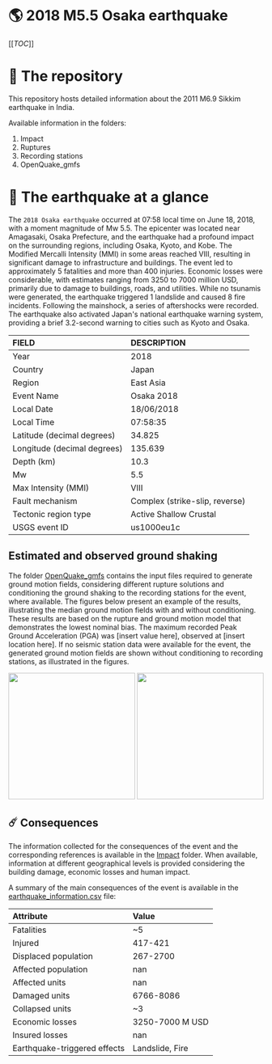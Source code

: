 # 🌎 2018 M5.5 Osaka earthquake
[[_TOC_]]

# 📂 The repository

This repository hosts detailed information about the 2011 M6.9 Sikkim earthquake in India.

Available information in the folders:

1. Impact
2. Ruptures
3. Recording stations
4. OpenQuake_gmfs


# 🚀 The earthquake at a glance 

The `2018 Osaka earthquake` occurred at 07:58 local time on June 18, 2018, with a moment magnitude of Mw 5.5. The epicenter was located near Amagasaki, Osaka Prefecture, and the earthquake had a profound impact on the surrounding regions, including Osaka, Kyoto, and Kobe. The Modified Mercalli Intensity (MMI) in some areas reached VIII, resulting in significant damage to infrastructure and buildings. The event led to approximately 5 fatalities and more than 400 injuries. Economic losses were considerable, with estimates ranging from 3250 to 7000 million USD, primarily due to damage to buildings, roads, and utilities. While no tsunamis were generated, the earthquake triggered 1 landslide and caused 8 fire incidents. Following the mainshock, a series of aftershocks were recorded. The earthquake also activated Japan's national earthquake warning system, providing a brief 3.2-second warning to cities such as Kyoto and Osaka.

| FIELD | DESCRIPTION |
|:-------|:-------------|
| Year | 2018 |
| Country | Japan |
| Region | East Asia |
| Event Name | Osaka 2018 |
| Local Date | 18/06/2018 |
| Local Time | 07:58:35 |
| Latitude (decimal degrees) | 34.825 |
| Longitude (decimal degrees) | 135.639 |
| Depth (km) | 10.3 |
| Mw | 5.5 |
| Max Intensity (MMI) | VIII |
| Fault mechanism | Complex (strike-slip, reverse) |
| Tectonic region type | Active Shallow Crustal |
| USGS event ID | us1000eu1c |

## Estimated and observed ground shaking

The folder [OpenQuake_gmfs](./OpenQuake_gmfs/) contains the input files required to generate ground motion fields, considering different rupture solutions and conditioning the ground shaking to the recording stations for the event, where available. The figures below present an example of the results, illustrating the median ground motion fields with and without conditioning. These results are based on the rupture and ground motion model that demonstrates the lowest nominal bias. The maximum recorded Peak Ground Acceleration (PGA) was [insert value here], observed at [insert location here]. If no seismic station data were available for the event, the generated ground motion fields are shown without conditioning to recording stations, as illustrated in the figures.

<img src="./4.OpenQuake_gmfs/median_gmf_stations_none.png" height="250">
<img src="./4.OpenQuake_gmfs/median_gmf_stations_seismic.png" height="250">

## ☄️ Consequences

The information collected for the consequences of the event and the corresponding references is available in the [Impact](./Impact) folder. When available, information at different geographical levels is provided considering the building damage, economic losses and human impact.

A summary of the main consequences of the event is available in the [earthquake_information.csv](./earthquake_information.csv) file:

| Attribute | Value |
|:-------|:-------------|
| Fatalities | ~5 |
| Injured | 417-421 |
| Displaced population | 267-2700 |
| Affected population | nan |
| Affected units | nan |
| Damaged units | 6766-8086  |
| Collapsed units | ~3  |
| Economic losses | 3250-7000 M USD |
| Insured losses | nan |
| Earthquake-triggered effects | Landslide, Fire |